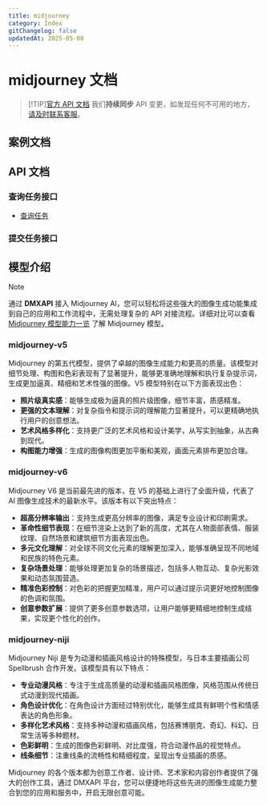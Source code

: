 ```yaml
---
title: midjourney
category: Index
gitChangelog: false
updatedAt: 2025-05-08
---
```


# midjourney 文档

> [!TIP][官方 API 文档](https://docs.midjourney.com/hc/en-us/articles/33329261836941-Getting-Started-Guide)
> 我们**持续同步** API 变更，如发现任何不可用的地方，[请及时联系客服](https://dmxapi.cn/models.html#contact)。

## 案例文档


## API 文档

### 查询任务接口

- [查询任务](./api/query-task-api.md)

### 提交任务接口


## 模型介绍

> [!NOTE]
> 通过 **DMXAPI** 接入 Midjourney AI，您可以轻松将这些强大的图像生成功能集成到自己的应用和工作流程中，无需处理复杂的 API 对接流程。详细对比可以查看 [Midjourney 模型能力一览](./overview.md) 了解 Midjourney 模型。

### midjourney-v5

Midjourney 的第五代模型，提供了卓越的图像生成能力和更高的质量。该模型对细节处理、构图和色彩表现有了显著提升，能够更准确地理解和执行复杂提示词，生成更加逼真、精细和艺术性强的图像。V5 模型特别在以下方面表现出色：

- **照片级真实感**：能够生成极为逼真的照片级图像，细节丰富，质感精准。
- **更强的文本理解**：对复杂指令和提示词的理解能力显著提升，可以更精确地执行用户的创意想法。
- **艺术风格多样化**：支持更广泛的艺术风格和设计美学，从写实到抽象，从古典到现代。
- **构图能力增强**：生成的图像构图更加平衡和美观，画面元素排布更加合理。

### midjourney-v6

Midjourney V6 是当前最先进的版本，在 V5 的基础上进行了全面升级，代表了 AI 图像生成技术的最新水平。该版本有以下突出特点：

- **超高分辨率输出**：支持生成更高分辨率的图像，满足专业设计和印刷需求。
- **革命性细节表现**：在细节渲染上达到了新的高度，尤其在人物面部表情、服装纹理、自然场景和建筑细节方面表现出色。
- **多元文化理解**：对全球不同文化元素的理解更加深入，能够准确呈现不同地域和民族的特色元素。
- **复杂场景处理**：能够处理更加复杂的场景描述，包括多人物互动、复杂光影效果和动态氛围营造。
- **精准色彩控制**：对色彩的把握更加精准，用户可以通过提示词更好地控制图像的色调和氛围。
- **创意参数扩展**：提供了更多创意参数选项，让用户能够更精细地控制生成结果，实现更个性化的创作。

### midjourney-niji

Midjourney Niji 是专为动漫和插画风格设计的特殊模型，与日本主要插画公司 Spellbrush 合作开发。该模型具有以下特点：

- **专业动漫风格**：专注于生成高质量的动漫和插画风格图像，风格范围从传统日式动漫到现代插画。
- **角色设计优化**：在角色设计方面经过特别优化，能够生成具有鲜明个性和情感表达的角色形象。
- **多样化艺术风格**：支持多种动漫和插画风格，包括赛博朋克、奇幻、科幻、日常生活等多种题材。
- **色彩鲜明**：生成的图像色彩鲜明、对比度强，符合动漫作品的视觉特点。
- **线条细节**：注重线条的流畅性和精细程度，呈现出专业插画的质感。

Midjourney 的各个版本都为创意工作者、设计师、艺术家和内容创作者提供了强大的创作工具，通过 DMXAPI 平台，您可以便捷地将这些先进的图像生成能力整合到您的应用和服务中，开启无限创意可能。
